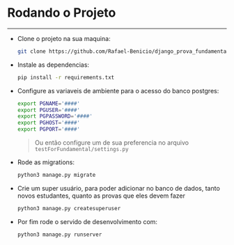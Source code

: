 # Rodando o Projeto
---

- Clone o projeto na sua maquina:

  ~~~bash
  git clone https://github.com/Rafael-Benicio/django_prova_fundamental
  ~~~

- Instale as dependencias:

  ~~~bash
  pip install -r requirements.txt
  ~~~

- Configure as variaveis de ambiente para o acesso do banco postgres:

  ~~~bash
  export PGNAME='####'
  export PGUSER='####'
  export PGPASSWORD='####'
  export PGHOST='####'
  export PGPORT='####'
  ~~~

  > Ou então configure um de sua preferencia no arquivo `testForFundamental/settings.py`

- Rode as migrations:

  ~~~bash
  python3 manage.py migrate
  ~~~

- Crie um super usuário, para poder adicionar no banco de dados, tanto novos estudantes, quanto as provas que eles devem fazer

  ~~~bash
  python3 manage.py createsuperuser
  ~~~

- Por fim rode o servido de desenvolvimento com:

  ~~~
  python3 manage.py runserver
  ~~~

  
